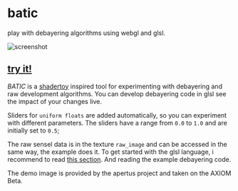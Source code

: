 # batic
play with debayering algorithms using webgl and glsl.

![screenshot](res/screenshot.jpg)

## [try it!](https://anuejn.github.io/batic)
*BATIC* is a [shadertoy](https://shadertoy.com) inspired tool for experimenting with debayering and raw development algorithms.
You can develop debayering code in glsl see the impact of your changes live.

Sliders for `uniform floats` are added automatically, so you can experiment with different parameters. The sliders have a range
from `0.0` to `1.0` and are initially set to `0.5`;

The raw sensel data is in the texture `raw_image` and can be accessed in the same way, the example does it.
To get started with the glsl language, i recommend to read [this section](https://webgl2fundamentals.org/webgl/lessons/webgl-shaders-and-glsl.html#glsl).
And reading the example debayering code.

The demo image is provided by the apertus project and taken on the AXIOM Beta.

